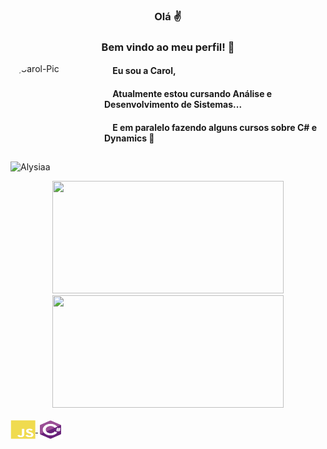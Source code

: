 <h3 align="center">Olá ✌️</h3>
<h3 align="center"> Bem vindo ao meu perfil! 🥳 </h3>
<img align="left" alt="Carol-Pic" height="150" width= "150" style="border-radius:50px;" img src= "https://user-images.githubusercontent.com/120135259/206902321-19b3645c-5ff8-4e17-8a37-108ec814b293.gif">
<h4 align="left">&nbsp &nbsp Eu sou a Carol, </h4>

<h4 align="left">&nbsp &nbsp Atualmente estou cursando Análise e Desenvolvimento de Sistemas...</h4>

<h4 align="left">&nbsp &nbsp E em paralelo fazendo alguns cursos sobre C# e Dynamics 🥰</h4>

##
<p align="left"> <img src="https://komarev.com/ghpvc/?username=Alysiaa&label=Profile%20views&color=D35400&style=flat" alt="Alysiaa" /> </p>
<div align="center">
  <a href="https://github.com/Alysiaa">
  <img height="180em" width="370" src="https://github-readme-stats.vercel.app/api?username=Alysiaa&show_icons=true&theme=dark&include_all_commits=true&count_private=true"/>
  <img height="180em" width="370" src="https://github-readme-stats.vercel.app/api/top-langs/?username=Alysiaa&layout=compact&langs_count=7&theme=dark"/>
</div>

<div style="display: inline_block"><br> 
<code><img align="center" alt="Ana-Js" height="30" width="40" src="https://raw.githubusercontent.com/devicons/devicon/master/icons/javascript/javascript-plain.svg"></code>
<code><img align="center" alt="Ana-Csharp" height="30" width="40" src="https://raw.githubusercontent.com/devicons/devicon/master/icons/csharp/csharp-original.svg">
</div></code>
 


